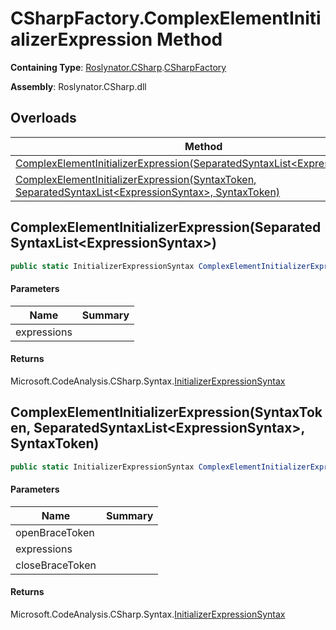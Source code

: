 # CSharpFactory\.ComplexElementInitializerExpression Method

**Containing Type**: [Roslynator.CSharp](../../README.md)\.[CSharpFactory](../README.md)

**Assembly**: Roslynator\.CSharp\.dll

## Overloads

| Method | Summary |
| ------ | ------- |
| [ComplexElementInitializerExpression(SeparatedSyntaxList\<ExpressionSyntax>)](#Roslynator_CSharp_CSharpFactory_ComplexElementInitializerExpression_Microsoft_CodeAnalysis_SeparatedSyntaxList_Microsoft_CodeAnalysis_CSharp_Syntax_ExpressionSyntax__) | |
| [ComplexElementInitializerExpression(SyntaxToken, SeparatedSyntaxList\<ExpressionSyntax>, SyntaxToken)](#Roslynator_CSharp_CSharpFactory_ComplexElementInitializerExpression_Microsoft_CodeAnalysis_SyntaxToken_Microsoft_CodeAnalysis_SeparatedSyntaxList_Microsoft_CodeAnalysis_CSharp_Syntax_ExpressionSyntax__Microsoft_CodeAnalysis_SyntaxToken_) | |

## ComplexElementInitializerExpression\(SeparatedSyntaxList\<ExpressionSyntax>\)<a name="Roslynator_CSharp_CSharpFactory_ComplexElementInitializerExpression_Microsoft_CodeAnalysis_SeparatedSyntaxList_Microsoft_CodeAnalysis_CSharp_Syntax_ExpressionSyntax__"></a>

```csharp
public static InitializerExpressionSyntax ComplexElementInitializerExpression(SeparatedSyntaxList<ExpressionSyntax> expressions = default(SeparatedSyntaxList<ExpressionSyntax>))
```

#### Parameters

| Name | Summary |
| ---- | ------- |
| expressions | |

#### Returns

Microsoft\.CodeAnalysis\.CSharp\.Syntax\.[InitializerExpressionSyntax](https://docs.microsoft.com/en-us/dotnet/api/microsoft.codeanalysis.csharp.syntax.initializerexpressionsyntax)

## ComplexElementInitializerExpression\(SyntaxToken, SeparatedSyntaxList\<ExpressionSyntax>, SyntaxToken\)<a name="Roslynator_CSharp_CSharpFactory_ComplexElementInitializerExpression_Microsoft_CodeAnalysis_SyntaxToken_Microsoft_CodeAnalysis_SeparatedSyntaxList_Microsoft_CodeAnalysis_CSharp_Syntax_ExpressionSyntax__Microsoft_CodeAnalysis_SyntaxToken_"></a>

```csharp
public static InitializerExpressionSyntax ComplexElementInitializerExpression(SyntaxToken openBraceToken, SeparatedSyntaxList<ExpressionSyntax> expressions, SyntaxToken closeBraceToken)
```

#### Parameters

| Name | Summary |
| ---- | ------- |
| openBraceToken | |
| expressions | |
| closeBraceToken | |

#### Returns

Microsoft\.CodeAnalysis\.CSharp\.Syntax\.[InitializerExpressionSyntax](https://docs.microsoft.com/en-us/dotnet/api/microsoft.codeanalysis.csharp.syntax.initializerexpressionsyntax)

